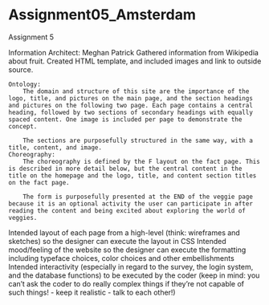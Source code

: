# Assignment05_Amsterdam
Assignment 5


Information Architect: Meghan Patrick
	Gathered information from Wikipedia about fruit. Created HTML template, and included images and link to outside source.

	Ontology:
		The domain and structure of this site are the importance of the logo, title, and pictures on the main page, and the section headings and pictures on the following two page. Each page contains a central heading, followed by two sections of secondary headings with equally spaced content. One image is included per page to demonstrate the concept.

		The sections are purposefully structured in the same way, with a title, content, and image.
	Choreography: 
		The choreography is defined by the F layout on the fact page. This is described in more detail below, but the central content in the title on the homepage and the logo, title, and content section titles on the fact page.

		The form is purposefully presented at the END of the veggie page because it is an optional activity the user can participate in after reading the content and being excited about exploring the world of veggies.


Intended layout of each page from a high-level (think: wireframes and sketches) so the designer can execute the layout in CSS
Intended mood/feeling of the website so the designer can execute the formatting including typeface choices, color choices and other embellishments
Intended interactivity (especially in regard to the survey, the login system, and the database functions) to be executed by the coder (keep in mind: you can’t ask the coder to do really complex things if they’re not capable of such things! - keep it realistic - talk to each other!)   